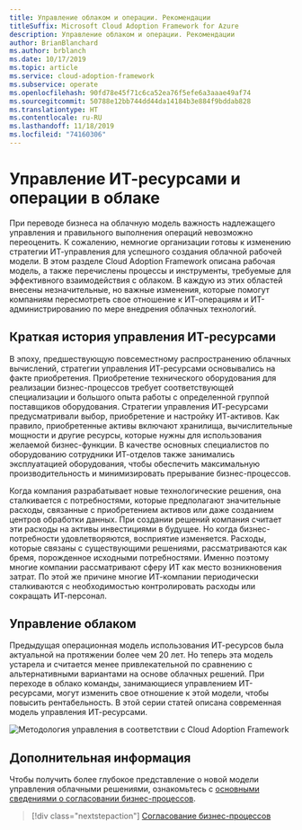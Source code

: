 ```yaml
---
title: Управление облаком и операции. Рекомендации
titleSuffix: Microsoft Cloud Adoption Framework for Azure
description: Управление облаком и операции. Рекомендации
author: BrianBlanchard
ms.author: brblanch
ms.date: 10/17/2019
ms.topic: article
ms.service: cloud-adoption-framework
ms.subservice: operate
ms.openlocfilehash: 90fd78e45f71c6ca52ea76f5efe6a3aaae49af74
ms.sourcegitcommit: 50788e12bb744dd44da14184b3e884f9bddab828
ms.translationtype: HT
ms.contentlocale: ru-RU
ms.lasthandoff: 11/18/2019
ms.locfileid: "74160306"
---
```

# <a name="it-management-and-operations-in-the-cloud"></a>Управление ИТ-ресурсами и операции в облаке

При переводе бизнеса на облачную модель важность надлежащего управления и правильного выполнения операций невозможно переоценить. К сожалению, немногие организации готовы к изменению стратегии ИТ-управления для успешного создания облачной рабочей модели. В этом разделе Cloud Adoption Framework описана рабочая модель, а также перечислены процессы и инструменты, требуемые для эффективного взаимодействия с облаком. В каждую из этих областей внесены незначительные, но важные изменения, которые помогут компаниям пересмотреть свое отношение к ИТ-операциям и ИТ-администрированию по мере внедрения облачных технологий.

## <a name="brief-history-of-it-management"></a>Краткая история управления ИТ-ресурсами

В эпоху, предшествующую повсеместному распространению облачных вычислений, стратегии управления ИТ-ресурсами основывались на факте приобретения. Приобретение технического оборудования для реализации бизнес-процессов требует соответствующей специализации и большого опыта работы с определенной группой поставщиков оборудования. Стратегии управления ИТ-ресурсами предусматривали выбор, приобретение и настройку ИТ-активов. Как правило, приобретенные активы включают хранилища, вычислительные мощности и другие ресурсы, которые нужны для использования желаемой бизнес-функции. В качестве основных специалистов по оборудованию сотрудники ИТ-отделов также занимались эксплуатацией оборудования, чтобы обеспечить максимальную производительность и минимизировать прерывание бизнес-процессов.

Когда компания разрабатывает новые технологические решения, она сталкивается с потребностями, которые предполагают значительные расходы, связанные с приобретением активов или даже созданием центров обработки данных. При создании решений компания считает эти расходы на активы инвестициями в будущее. Но когда бизнес-потребности удовлетворяются, восприятие изменяется. Расходы, которые связаны с существующими решениями, рассматриваются как бремя, порожденное исходными потребностями. Именно поэтому многие компании рассматривают сферу ИТ как место возникновения затрат. По этой же причине многие ИТ-компании периодически сталкиваются с необходимостью контролировать расходы или сокращать ИТ-персонал.

## <a name="cloud-management"></a>Управление облаком

Предыдущая операционная модель использования ИТ-ресурсов была актуальной на протяжении более чем 20 лет. Но теперь эта модель устарела и считается менее привлекательной по сравнению с альтернативными вариантами на основе облачных решений. При переходе в облако команды, занимающиеся управлением ИТ-ресурсами, могут изменить свое отношение к этой модели, чтобы повысить рентабельность. В этой серии статей описана современная модель управления ИТ-ресурсами.

![Методология управления в соответствии с Cloud Adoption Framework](../../_images/manage/caf-manage.png)

## <a name="next-steps"></a>Дополнительная информация

Чтобы получить более глубокое представление о новой модели управления облачными решениями, ознакомьтесь с [основными сведениями о согласовании бизнес-процессов](./business-alignment.md).

> [!div class="nextstepaction"]
> [Согласование бизнес-процессов](./business-alignment.md)
